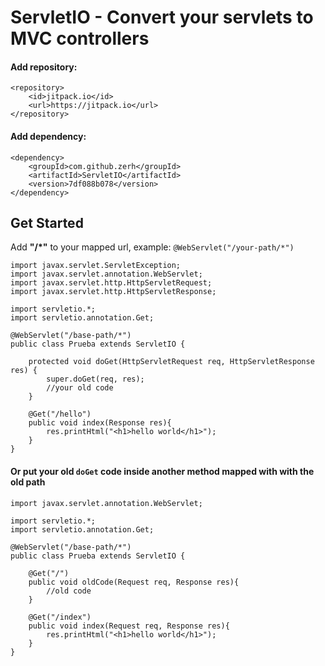 # ServletIO - Convert your servlets to MVC controllers

#### Add repository:
```
<repository>
	<id>jitpack.io</id>
	<url>https://jitpack.io</url>
</repository>
```
#### Add dependency:
```
<dependency>
    <groupId>com.github.zerh</groupId>
    <artifactId>ServletIO</artifactId>
    <version>7df088b078</version>
</dependency>
```

## Get Started
Add **"/*"** to your mapped url, example: ```@WebServlet("/your-path/*")```

```
import javax.servlet.ServletException;
import javax.servlet.annotation.WebServlet;
import javax.servlet.http.HttpServletRequest;
import javax.servlet.http.HttpServletResponse;

import servletio.*;
import servletio.annotation.Get;

@WebServlet("/base-path/*")
public class Prueba extends ServletIO {
    
    protected void doGet(HttpServletRequest req, HttpServletResponse res) {
        super.doGet(req, res);
        //your old code
    }
    
    @Get("/hello")
    public void index(Response res){
        res.printHtml("<h1>hello world</h1>");
    }
}

```
#### Or put your old ```doGet``` code inside another method mapped with with the old path
```
import javax.servlet.annotation.WebServlet;

import servletio.*;
import servletio.annotation.Get;

@WebServlet("/base-path/*")
public class Prueba extends ServletIO {

    @Get("/")
    public void oldCode(Request req, Response res){
        //old code
    }

    @Get("/index")
    public void index(Request req, Response res){
        res.printHtml("<h1>hello world</h1>");
    }
}
```
